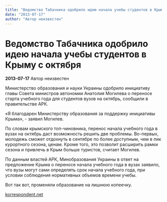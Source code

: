 ```yaml
---
title: "Ведомство Табачника одобрило идею начала учебы студентов в Крыму с октября"
date: "2013-07-17"
author: "Автор неизвестен"
---
```


# Ведомство Табачника одобрило идею начала учебы студентов в Крыму с октября

**2013-07-17** Автор неизвестен

Министерство образования и науки Украины одобрило инициативу главы Совета министров автономии Анатолия Могилева о переносе старта учебного года для студентов вузов на октябрь, сообщили в правительстве АРК.

«Я благодарен Министерству образования за поддержку инициативы Крыма», - заявил Могилев.

По словам крымского топ-чиновника, перенос начала учебного года в вузах на октябрь даст возможность решить две проблемы. Во-первых, молодежь сможет отдохнуть в сентябре по более доступным, чем в пик курортного сезона, ценам. Кроме того, это позволит расширить рамки сезона и привлечь в Крым больше туристов, считает Могилев.

По данным властей АРК, Минобразования Украины в ответ на предложение Крыма о переносе начала учебного года в вузах заявило, что вузы могут сами определять срок начала учебного года, при условии соблюдения нормативных объемов времени учебы.

Вот так вот, променяли образование на лишнюю копеечку.

[korrespondent.net](http://korrespondent.net/)